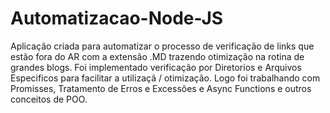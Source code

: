 # Automatizacao-Node-JS

Aplicação criada para automatizar o processo de verificação de links que estão fora do AR com a extensão .MD trazendo otimização na rotina de grandes blogs. Foi implementado verificação por Diretorios e Arquivos Especificos para facilitar a utilizaçã / otimização. Logo foi trabalhando com Promisses, Tratamento de Erros e Excessões e Async Functions e outros conceitos de POO.
